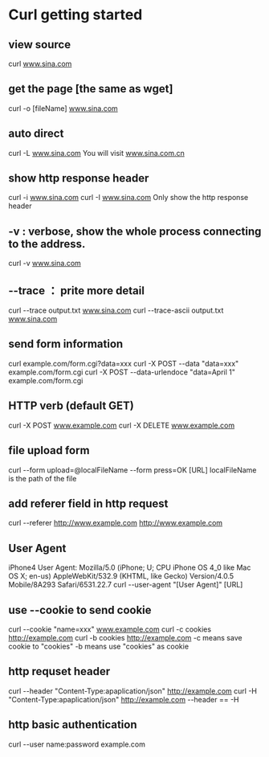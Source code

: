 # Curl getting started 
## view source 
curl www.sina.com

## get the page [the same as wget]
curl -o [fileName] www.sina.com

## auto direct
curl -L www.sina.com
You will visit www.sina.com.cn

## show http response header
curl -i www.sina.com
curl -I www.sina.com Only show the http response header

## -v : verbose, show the whole process connecting to the address.
curl -v www.sina.com

## --trace ： prite more detail
curl --trace output.txt www.sina.com
curl --trace-ascii output.txt www.sina.com

## send form information
curl example.com/form.cgi?data=xxx
curl -X POST --data "data=xxx" example.com/form.cgi
curl -X POST --data-urlendoce "data=April 1" example.com/form.cgi

## HTTP verb (default GET)
curl -X POST www.example.com
curl -X DELETE www.example.com

## file upload form
curl --form upload=@localFileName --form press=OK \[URL\]
localFileName is the path of the file

## add referer field in http request 
curl --referer http://www.example.com http://www.example.com

## User Agent 
iPhone4 User Agent:
Mozilla/5.0 (iPhone; U; CPU iPhone OS 4_0 like Mac OS X; en-us) AppleWebKit/532.9 (KHTML, like Gecko) Version/4.0.5 Mobile/8A293 Safari/6531.22.7
curl --user-agent "\[User Agent\]" \[URL\]

## use --cookie to send cookie
curl --cookie "name=xxx" www.example.com
curl -c cookies http://example.com
curl -b cookies http://example.com
-c means save cookie to "cookies"
-b means use "cookies" as cookie

## http requset header
curl --header "Content-Type:apaplication/json" http://example.com
curl -H "Content-Type:apaplication/json" http://example.com
--header == -H

## http basic authentication
curl --user name:password example.com



